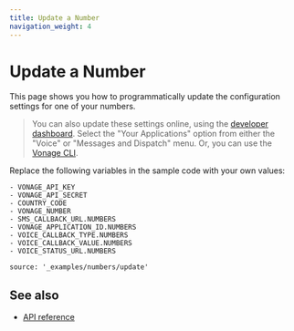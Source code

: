 ```yaml
---
title: Update a Number
navigation_weight: 4
---
```


# Update a Number

This page shows you how to programmatically update the configuration settings for one of your numbers.

> You can also update these settings online, using the [developer dashboard](https://dashboard.nexmo.com/). Select the "Your Applications" option from either the "Voice" or "Messages and Dispatch" menu. Or, you can use the [Vonage CLI](https://github.com/vonage/vonage-cli#update-a-number).

Replace the following variables in the sample code with your own values:

```snippet_variables
- VONAGE_API_KEY
- VONAGE_API_SECRET
- COUNTRY_CODE
- VONAGE_NUMBER
- SMS_CALLBACK_URL.NUMBERS
- VONAGE_APPLICATION_ID.NUMBERS
- VOICE_CALLBACK_TYPE.NUMBERS
- VOICE_CALLBACK_VALUE.NUMBERS
- VOICE_STATUS_URL.NUMBERS
```

```code_snippets
source: '_examples/numbers/update'
```

## See also

* [API reference](/api/numbers)
